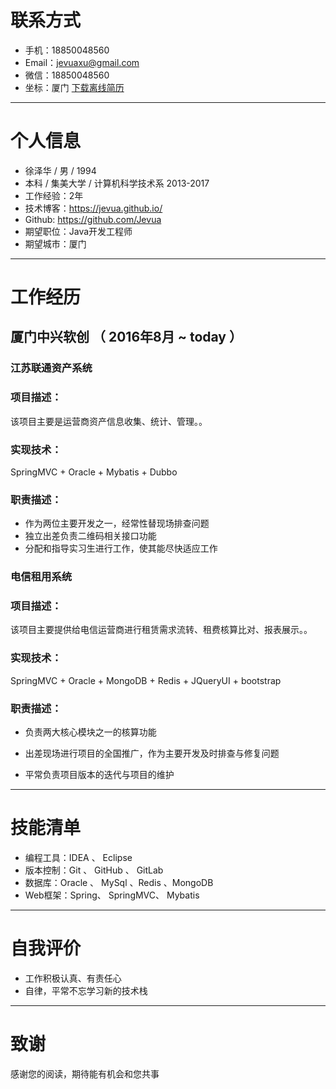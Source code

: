 # 联系方式

- 手机：18850048560
- Email：jevuaxu@gmail.com
- 微信：18850048560
- 坐标：厦门
[下载离线简历](https://github.com/Jevua/resume/raw/master/java.pdf)
---

# 个人信息

 - 徐泽华 / 男 / 1994 
 - 本科 / 集美大学 / 计算机科学技术系 2013-2017
 - 工作经验：2年
 - 技术博客：https://jevua.github.io/ 
 - Github: https://github.com/Jevua
 - 期望职位：Java开发工程师
 - 期望城市：厦门

---

# 工作经历

## 厦门中兴软创 （ 2016年8月 ~ today ）

### 江苏联通资产系统

### 项目描述：

该项目主要是运营商资产信息收集、统计、管理。。

### 实现技术：

SpringMVC + Oracle + Mybatis + Dubbo

### 职责描述：

   + 作为两位主要开发之一，经常性替现场排查问题
   + 独立出差负责二维码相关接口功能
   + 分配和指导实习生进行工作，使其能尽快适应工作

### 电信租用系统

### 项目描述：

该项目主要提供给电信运营商进行租赁需求流转、租费核算比对、报表展示。。

### 实现技术：

SpringMVC + Oracle + MongoDB + Redis + JQueryUI + bootstrap

### 职责描述：

* 负责两大核心模块之一的核算功能

* 出差现场进行项目的全国推广，作为主要开发及时排查与修复问题

* 平常负责项目版本的迭代与项目的维护


---

# 技能清单
- 编程工具：IDEA 、 Eclipse
- 版本控制：Git 、 GitHub 、 GitLab
- 数据库：Oracle 、 MySql 、Redis 、MongoDB
- Web框架：Spring、 SpringMVC、 Mybatis

---

# 自我评价

* 工作积极认真、有责任心
* 自律，平常不忘学习新的技术栈

------

# 致谢

感谢您的阅读，期待能有机会和您共事
